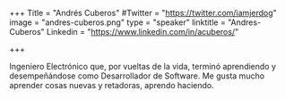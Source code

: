 +++
Title = "Andrés Cuberos"
#Twitter = "https://twitter.com/iamjerdog"
image = "andres-cuberos.png"
type = "speaker"
linktitle = "Andres-Cuberos"
Linkedin = "https://www.linkedin.com/in/acuberos/"

+++

Ingeniero Electrónico que, por vueltas de la vida, terminó aprendiendo y desempeñándose como Desarrollador de Software. Me gusta mucho aprender cosas nuevas y retadoras, aprendo haciendo.




